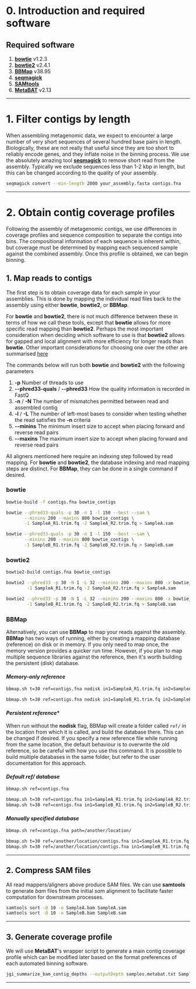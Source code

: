 
# 0. Introduction and required software

## Required software
1. [**bowtie**](http://bowtie-bio.sourceforge.net/index.shtml) v1.2.3
1. [**bowtie2**](http://bowtie-bio.sourceforge.net/bowtie2/index.shtml) v2.4.1
1. [**BBMap**](https://jgi.doe.gov/data-and-tools/bbtools/bb-tools-user-guide/bbmap-guide/) v38.95
1. [**seqmagick**](https://fhcrc.github.io/seqmagick/)
1. [**SAMtools**](http://www.htslib.org/)
3. [**MetaBAT**](https://bitbucket.org/berkeleylab/metabat/src/master/) v2.13

---

# 1. Filter contigs by length

When assembling metagenomic data, we expect to encounter a large number of very short sequences of several hundred base pairs in length. Biologically, these are not really that useful since they are too short to reliably encode genes, and they inflate noise in the binning process. We use the absolutely amazing tool [**seqmagick**](https://fhcrc.github.io/seqmagick/) to remove short read from the assembly. Typically we exclude sequences less than 1-2 kbp in length, but this can be changed according to the quality of your assembly.

```bash
seqmagick convert --min-length 2000 your_assembly.fasta contigs.fna
```

---

# 2. Obtain contig coverage profiles

Following the assembly of metagenomic contigs, we use differences in coverage profiles and sequence composition to separate the contigs into bins. The compositional information of each sequence is inherent within, but coverage must be determined by mapping each sequenced sample against the combined assembly. Once this profile is obtained, we can begin binning.

## 1. Map reads to contigs

The first step is to obtain coverage data for each sample in your assemblies. This is done by mapping the individual read files back to the assembly using either **bowtie**, **bowtie2**, or **BBMap**. 

For **bowtie** and **bowtie2**, there is not much difference between these in terms of how we call these tools, except that **bowtie** allows for more specific read mapping than **bowtie2**. Perhaps the most important consideration when deciding which software to use is that **bowtie2** allows for gapped and local alignment with more efficiency for longer reads than **bowtie**. Other important considerations for choosing one over the other are summarised [here](http://bowtie-bio.sourceforge.net/bowtie2/faq.shtml)

The commands below will run both **bowtie** and **bowtie2** with the following parameters

1. **-p** Number of threads to use
1. **--phred33-quals** / **--phred33** How the quality information is recorded in FastQ
1. **-n** / **-N** The number of mismatches permitted between read and assembled contig
1. **-l** / **-L** The number of left-most bases to consider when testing whether the read satisfies the **-n** criteria
1. **--minins** The minimum insert size to accept when placing forward and reverse read pairs
1. **--maxins** The maximum insert size to accept when placing forward and reverse read pairs

All aligners mentioned here require an indexing step followed by read mapping. For **bowtie** and **bowtie2**, the database indexing and read mapping steps are distinct. For **BBMap**, they can be done in a single command if desired.

### **bowtie**

```bash
bowtie-build -f contigs.fna bowtie_contigs

bowtie --phred33-quals -p 30 -n 1 -l 150 --best --sam \
       --minins 200 --maxins 800 bowtie_contigs \
       -1 SampleA_R1.trim.fq -2 SampleA_R2.trim.fq > SampleA.sam

bowtie --phred33-quals -p 30 -n 1 -l 150 --best --sam \
       --minins 200 --maxins 800 bowtie_contigs \
       -1 SampleB_R1.trim.fq -2 SampleB_R2.trim.fq > SampleB.sam
```

### **bowtie2**

```bash
bowtie2-build contigs.fna bowtie_contigs

bowtie2 --phred33 -p 30 -N 1 -L 32 --minins 200 --maxins 800 -x bowtie_contigs \
        -1 SampleA_R1.trim.fq -2 SampleA_R2.trim.fq > SampleA.sam

bowtie2 --phred33 -p 30 -N 1 -L 32 --minins 200 --maxins 800 -x bowtie_contigs \
        -1 SampleB_R1.trim.fq -2 SampleB_R2.trim.fq > SampleB.sam
```

### **BBMap**

Alternatively, you can use **BBMap** to map your reads against the assembly. **BBMap** has two ways of running, either by creating a mapping database (reference) on disk or in memory. If you only need to map once, the memory version provides a quicker run time. However, if you plan to map multiple sequence libraries against the reference, then it's worth building the persistent (disk) database.

#### *Memory-only reference*

```bash
bbmap.sh t=30 ref=contigs.fna nodisk in1=SampleA_R1.trim.fq in2=SampleA_R2.trim.fq out=SampleA.sam

bbmap.sh t=30 ref=contigs.fna nodisk in1=SampleB_R1.trim.fq in2=SampleB_R2.trim.fq out=SampleB.sam
```

#### *Persistent reference**

When run without the **nodisk** flag, BBMap will create a folder called `ref/` in the location from which it is called, and build the database there. This can be changed if desired. If you specify a new reference file while running from the same location, the default behaviour is to overwrite the old reference, so be careful with how you use this command. It is possible to build multiple databases in the same folder, but refer to the user documentation for this approach.

#### *Default ref/ database*

```bash
bbmap.sh ref=contigs.fna

bbmap.sh t=30 ref=contigs.fna in1=SampleA_R1.trim.fq in2=SampleA_R2.trim.fq out=SampleA.sam
bbmap.sh t=30 ref=contigs.fna in1=SampleB_R1.trim.fq in2=SampleB_R2.trim.fq out=SampleB.sam
```

#### *Manually specified database*

```bash
bbmap.sh ref=contigs.fna path=/another/location/

bbmap.sh t=30 ref=/another/location/contigs.fna in1=SampleA_R1.trim.fq in2=SampleA_R2.trim.fq out=SampleA.sam
bbmap.sh t=30 ref=/another/location/contigs.fna in1=SampleB_R1.trim.fq in2=SampleB_R2.trim.fq out=SampleB.sam
```

---

## 2. Compress SAM files

All read mappers/aligners above produce SAM files. We can use **samtools** to generate *bam* files from the initial *sam* alignment to facilitate faster computation for downstream processes.

```bash
samtools sort -@ 10 -o SampleA.bam SampleA.sam
samtools sort -@ 10 -o SampleB.bam SampleB.sam
```

---

## 3. Generate coverage profile

We will use **MetaBAT**'s wrapper script to generate a main contig coverage profile which can be modified later based on the format preferences of each automated binning software.

```bash
jgi_summarize_bam_contig_depths --outputDepth samples.metabat.txt SampleA.bam SampleB.bam
```

---
